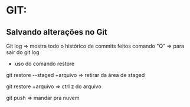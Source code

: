 # GIT:
## Salvando alterações no Git

Git log => mostra todo o histórico de commits feitos
comando "Q" => para sair do git log

* uso do comando restore

git restore --staged +arquivo => retirar da área de staged

git restore +arquivo => ctrl z do arquivo

git push => mandar pra nuvem